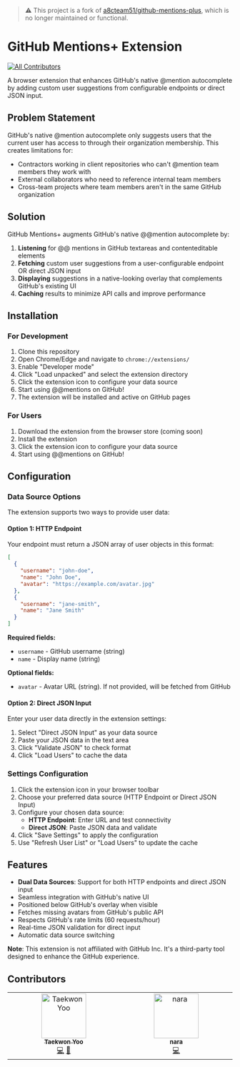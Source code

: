 > ⚠️ This project is a fork of [a8cteam51/github-mentions-plus](https://github.com/a8cteam51/github-mentions-plus), which is no longer maintained or functional.

# GitHub Mentions+ Extension
<!-- ALL-CONTRIBUTORS-BADGE:START - Do not remove or modify this section -->
[![All Contributors](https://img.shields.io/badge/all_contributors-2-orange.svg?style=flat-square)](#contributors-)
<!-- ALL-CONTRIBUTORS-BADGE:END -->

A browser extension that enhances GitHub's native @mention autocomplete by adding custom user suggestions from configurable endpoints or direct JSON input.

## Problem Statement

GitHub's native @mention autocomplete only suggests users that the current user has access to through their organization membership. This creates limitations for:

- Contractors working in client repositories who can't @mention team members they work with
- External collaborators who need to reference internal team members
- Cross-team projects where team members aren't in the same GitHub organization

## Solution

GitHub Mentions+ augments GitHub's native @@mention autocomplete by:

1. **Listening** for @@ mentions in GitHub textareas and contenteditable elements
2. **Fetching** custom user suggestions from a user-configurable endpoint OR direct JSON input
3. **Displaying** suggestions in a native-looking overlay that complements GitHub's existing UI
4. **Caching** results to minimize API calls and improve performance

## Installation

### For Development

1. Clone this repository
2. Open Chrome/Edge and navigate to `chrome://extensions/`
3. Enable "Developer mode"
4. Click "Load unpacked" and select the extension directory
5. Click the extension icon to configure your data source
6. Start using @@mentions on GitHub!
7. The extension will be installed and active on GitHub pages

### For Users

1. Download the extension from the browser store (coming soon)
2. Install the extension
3. Click the extension icon to configure your data source
4. Start using @@mentions on GitHub!

## Configuration

### Data Source Options

The extension supports two ways to provide user data:

#### Option 1: HTTP Endpoint
Your endpoint must return a JSON array of user objects in this format:

```json
[
  {
    "username": "john-doe",
    "name": "John Doe",
    "avatar": "https://example.com/avatar.jpg"
  },
  {
    "username": "jane-smith", 
    "name": "Jane Smith"
  }
]
```

**Required fields:**
- `username` - GitHub username (string)
- `name` - Display name (string)

**Optional fields:**
- `avatar` - Avatar URL (string). If not provided, will be fetched from GitHub

#### Option 2: Direct JSON Input
Enter your user data directly in the extension settings:

1. Select "Direct JSON Input" as your data source
2. Paste your JSON data in the text area
3. Click "Validate JSON" to check format
4. Click "Load Users" to cache the data

### Settings Configuration

1. Click the extension icon in your browser toolbar
2. Choose your preferred data source (HTTP Endpoint or Direct JSON Input)
3. Configure your chosen data source:
   - **HTTP Endpoint**: Enter URL and test connectivity
   - **Direct JSON**: Paste JSON data and validate
4. Click "Save Settings" to apply the configuration
5. Use "Refresh User List" or "Load Users" to update the cache

## Features

- **Dual Data Sources**: Support for both HTTP endpoints and direct JSON input
- Seamless integration with GitHub's native UI
- Positioned below GitHub's overlay when visible
- Fetches missing avatars from GitHub's public API
- Respects GitHub's rate limits (60 requests/hour)
- Real-time JSON validation for direct input
- Automatic data source switching

**Note**: This extension is not affiliated with GitHub Inc. It's a third-party tool designed to enhance the GitHub experience. 

## Contributors

<!-- ALL-CONTRIBUTORS-LIST:START - Do not remove or modify this section -->
<!-- prettier-ignore-start -->
<!-- markdownlint-disable -->
<table>
  <tbody>
    <tr>
      <td align="center" valign="top" width="14.28%"><a href="https://tigeryoo-portfolio.web.app/"><img src="https://avatars.githubusercontent.com/u/6271133?v=4?s=100" width="100px;" alt="Taekwon Yoo"/><br /><sub><b>Taekwon Yoo</b></sub></a><br /><a href="https://github.com/MTGVim/github-mentions-plus/commits?author=MTGVim" title="Code">💻</a> <a href="#maintenance-MTGVim" title="Maintenance">🚧</a></td>
      <td align="center" valign="top" width="14.28%"><a href="https://github.com/narashin"><img src="https://avatars.githubusercontent.com/u/16604401?v=4?s=100" width="100px;" alt="nara"/><br /><sub><b>nara</b></sub></a><br /><a href="https://github.com/MTGVim/github-mentions-plus/commits?author=narashin" title="Code">💻</a></td>
    </tr>
  </tbody>
</table>

<!-- markdownlint-restore -->
<!-- prettier-ignore-end -->

<!-- ALL-CONTRIBUTORS-LIST:END -->
